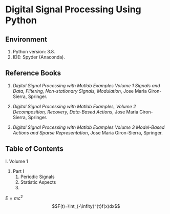 # Digital Signal Processing Using Python

## Environment

1. Python version: 3.8. 
2. IDE: Spyder (Anaconda). 

## Reference Books

1. *Digital Signal Processing with Matlab Examples Volume 1 Signals and Data, Filtering, Non-stationary Signals, Modulation*, Jose Maria Giron-Sierra, Springer. 
2. *Digital Signal Processing with Matlab Examples, Volume 2 Decomposition, Recovery, Data-Based Actions*, Jose Maria Giron-Sierra, Springer. 

3. *Digital Signal Processing with Matlab Examples Volume 3 Model-Based Actions and Sparse
   Representation*, Jose Maria Giron-Sierra, Springer. 

## Table of Contents

I. Volume 1

1. Part I
   1. Periodic Signals
   2. Statistic Aspects
   3. 

$E = mc^2$
$$F(t)=\int_{-\infity}^{t}f(x)dx$$
